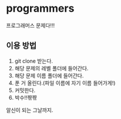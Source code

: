 # programmers
프로그래머스 문제다!!!

## 이용 방법
1. git clone 받는다.
2. 해당 문제의 레벨 폴더에 들어간다.
3. 해당 문제 이름 폴더에 들어간다.
4. 푼 거 올린다.(파일 이름에 자기 이름 들어가게!)
5. 커밋한다.
6. 박수!!쨖쨖

알신이 되는 그날까지.
